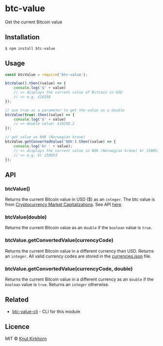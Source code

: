 # btc-value
Get the current Bitcoin value

## Installation
```
$ npm install btc-value
```

## Usage
```js
const btcValue = require('btc-value');

btcValue().then((value) => {
    console.log('$' + value)
    // => displays the current value of Bitcoin in USD
    // => e.g. $16258
});

// use true as a parameter to get the value as a double
btcValue(true).then((value) => {
    console.log('$' + value)
    // => double value: $16258.2
});

// get value as NOK (Norwegian krone)
btcValue.getConvertedValue('NOK').then((value) => {
    console.log('kr ' + value);
    // => displays the current value in NOK (Norwegian krone) kr 158053
    // => e.g. kr 158053
});
```

## API
### btcValue()
Returns the current Bitcoin value in USD ($) as an ```integer```.
The btc value is from [Cryptocurrency Market Capitalizations](https://coinmarketcap.com/). See API [here](https://coinmarketcap.com/api/).

### btcValue(double)
Returns the current Bitcoin value as an ```double``` if the ```boolean``` value is ```true```.

### btcValue.getConvertedValue(currencyCode)
Returns the current Bitcoin value in a different currency than USD. Returns an ```integer```. All valid currency codes are stored in the [currencies.json](currencies.json) file.

### btcValue.getConvertedValue(currencyCode, double)
Returns the current Bitcoin value in a different currency as an ```double``` if the ```boolean``` value is ```true```. Returns an ```integer``` otherwise. 

## Related
- [btc-value-cli](https://github.com/Knutakir/btc-value-cli) - CLI for this module

## Licence
MIT © [Knut Kirkhorn](LICENSE)
